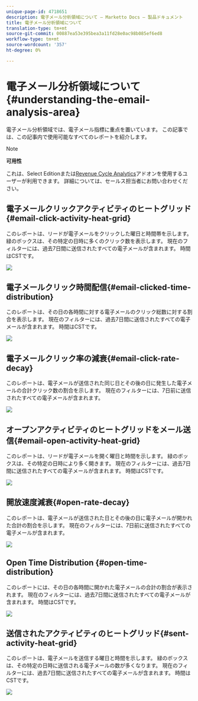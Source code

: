 ```yaml
---
unique-page-id: 4718651
description: 電子メール分析領域について — Marketto Docs — 製品ドキュメント
title: 電子メール分析領域について
translation-type: tm+mt
source-git-commit: 00887ea53e395bea3a11fd28e0ac98b085ef6ed8
workflow-type: tm+mt
source-wordcount: '357'
ht-degree: 0%

---
```



# 電子メール分析領域について{#understanding-the-email-analysis-area}

電子メール分析領域では、電子メール指標に重点を置いています。 この記事では、この記事内で使用可能なすべてのレポートを紹介します。

>[!NOTE]
>
>**可用性**
>
>これは、Select Editionまたは[Revenue Cycle Analytics](http://www.marketo.com/global-enterprise/marketo-revenue-cycle-analytics/)アドオンを使用するユーザーが利用できます。 詳細については、セールス担当者にお問い合わせください。

## 電子メールクリックアクティビティのヒートグリッド{#email-click-activity-heat-grid}

このレポートは、リードが電子メールをクリックした曜日と時間帯を示します。 緑のボックスは、その特定の日時に多くのクリック数を表示します。 現在のフィルターには、過去7日間に送信されたすべての電子メールが含まれます。 時間はCSTです。

![](assets/image2015-5-6-17-3a17-3a34.png)

## 電子メールクリック時間配信{#email-clicked-time-distribution}

このレポートは、その日の各時間に対する電子メールのクリック総数に対する割合を表示します。 現在のフィルターには、過去7日間に送信されたすべての電子メールが含まれます。 時間はCSTです。

![](assets/image2015-5-6-17-3a20-3a55.png)

## 電子メールクリック率の減衰{#email-click-rate-decay}

このレポートは、電子メールが送信された同じ日とその後の日に発生した電子メールの合計クリック数の割合を示します。 現在のフィルターには、7日前に送信されたすべての電子メールが含まれます。

![](assets/image2015-5-6-17-3a26-3a50.png)

## オープンアクティビティのヒートグリッドをメール送信{#email-open-activity-heat-grid}

このレポートは、リードが電子メールを開く曜日と時間を示します。 緑のボックスは、その特定の日時により多く開きます。 現在のフィルターには、過去7日間に送信されたすべての電子メールが含まれます。 時間はCSTです。

![](assets/image2015-5-6-17-3a30-3a35.png)

## 開放速度減衰{#open-rate-decay}

このレポートは、電子メールが送信された日とその後の日に電子メールが開かれた合計の割合を示します。 現在のフィルターには、7日前に送信されたすべての電子メールが含まれます。

![](assets/image2015-5-6-17-3a37-3a25.png)

## Open Time Distribution {#open-time-distribution}

このレポートには、その日の各時間に開かれた電子メールの合計の割合が表示されます。 現在のフィルターには、過去7日間に送信されたすべての電子メールが含まれます。 時間はCSTです。

![](assets/image2015-5-6-17-3a39-3a15.png)

## 送信されたアクティビティのヒートグリッド{#sent-activity-heat-grid}

このレポートは、電子メールを送信する曜日と時間を示します。 緑のボックスは、その特定の日時に送信される電子メールの数が多くなります。 現在のフィルターには、過去7日間に送信されたすべての電子メールが含まれます。 時間はCSTです。

![](assets/seven.png)

